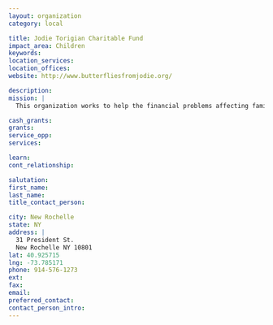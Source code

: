 ```yaml
---
layout: organization
category: local

title: Jodie Torigian Charitable Fund
impact_area: Children
keywords: 
location_services: 
location_offices: 
website: http://www.butterfliesfromjodie.org/

description: 
mission: |
  This organization works to help the financial problems affecting families in crisis.

cash_grants: 
grants: 
service_opp: 
services: 

learn: 
cont_relationship: 

salutation: 
first_name: 
last_name: 
title_contact_person: 

city: New Rochelle
state: NY
address: |
  31 President St.  
  New Rochelle NY 10801
lat: 40.925715
lng: -73.785171
phone: 914-576-1273
ext: 
fax: 
email: 
preferred_contact: 
contact_person_intro: 
---
```

